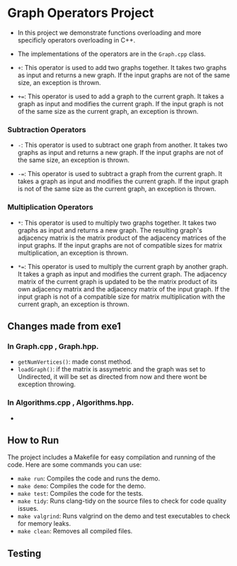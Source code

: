 # Graph Operators Project

- In this project we demonstrate functions overloading and more specificly operators overloading in C++. 
- The implementations of the operators are in the `Graph.cpp` class.

- `+`: This operator is used to add two graphs together. It takes two graphs as input and returns a new graph. If the input graphs are not of the same size, an exception is thrown.

- `+=`: This operator is used to add a graph to the current graph. It takes a graph as input and modifies the current graph. If the input graph is not of the same size as the current graph, an exception is thrown.

### Subtraction Operators

- `-`: This operator is used to subtract one graph from another. It takes two graphs as input and returns a new graph. If the input graphs are not of the same size, an exception is thrown.

- `-=`: This operator is used to subtract a graph from the current graph. It takes a graph as input and modifies the current graph. If the input graph is not of the same size as the current graph, an exception is thrown.

### Multiplication Operators

- `*`: This operator is used to multiply two graphs together. It takes two graphs as input and returns a new graph. The resulting graph's adjacency matrix is the matrix product of the adjacency matrices of the input graphs. If the input graphs are not of compatible sizes for matrix multiplication, an exception is thrown.

- `*=`: This operator is used to multiply the current graph by another graph. It takes a graph as input and modifies the current graph. The adjacency matrix of the current graph is updated to be the matrix product of its own adjacency matrix and the adjacency matrix of the input graph. If the input graph is not of a compatible size for matrix multiplication with the current graph, an exception is thrown.

## Changes made from exe1

### In Graph.cpp , Graph.hpp.
- `getNumVertices()`: made const method.
- `loadGraph()`: if the matrix is assymetric and the graph was set to Undirected, it will be set as directed from now and there wont be exception throwing.

### In Algorithms.cpp , Algorithms.hpp.
-


## How to Run

The project includes a Makefile for easy compilation and running of the code. Here are some commands you can use:

- `make run`: Compiles the code and runs the demo.
- `make demo`: Compiles the code for the demo.
- `make test`: Compiles the code for the tests.
- `make tidy`: Runs clang-tidy on the source files to check for code quality issues.
- `make valgrind`: Runs valgrind on the demo and test executables to check for memory leaks.
- `make clean`: Removes all compiled files.

## Testing





